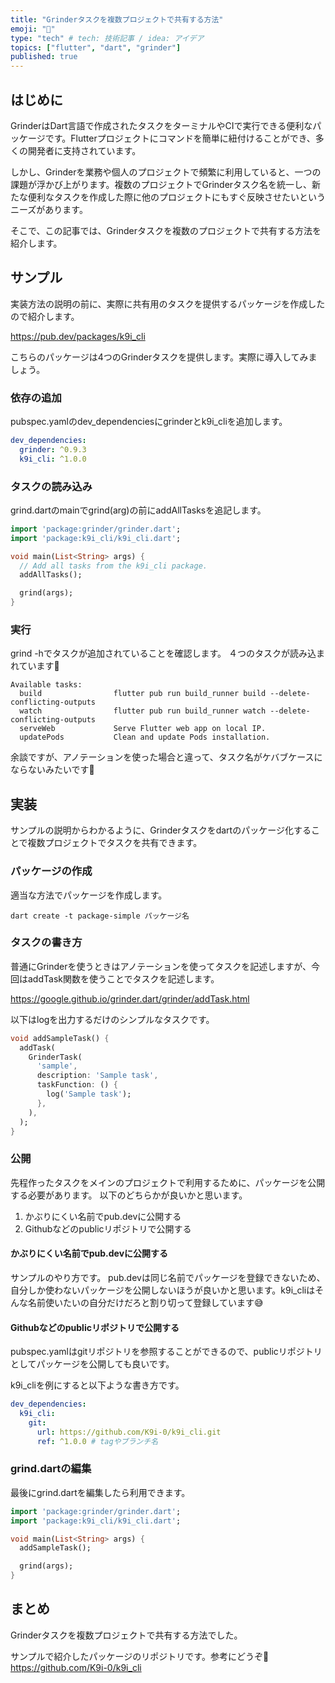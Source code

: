 ```yaml
---
title: "Grinderタスクを複数プロジェクトで共有する方法"
emoji: "🐙"
type: "tech" # tech: 技術記事 / idea: アイデア
topics: ["flutter", "dart", "grinder"]
published: true
---
```

## はじめに
GrinderはDart言語で作成されたタスクをターミナルやCIで実行できる便利なパッケージです。Flutterプロジェクトにコマンドを簡単に紐付けることができ、多くの開発者に支持されています。

しかし、Grinderを業務や個人のプロジェクトで頻繁に利用していると、一つの課題が浮かび上がります。複数のプロジェクトでGrinderタスク名を統一し、新たな便利なタスクを作成した際に他のプロジェクトにもすぐ反映させたいというニーズがあります。

そこで、この記事では、Grinderタスクを複数のプロジェクトで共有する方法を紹介します。

## サンプル
実装方法の説明の前に、実際に共有用のタスクを提供するパッケージを作成したので紹介します。

https://pub.dev/packages/k9i_cli

こちらのパッケージは4つのGrinderタスクを提供します。実際に導入してみましょう。

### 依存の追加
pubspec.yamlのdev_dependenciesにgrinderとk9i_cliを追加します。

```yaml:pubspec.yaml
dev_dependencies:
  grinder: ^0.9.3
  k9i_cli: ^1.0.0
```

### タスクの読み込み
grind.dartのmainでgrind(arg)の前にaddAllTasksを追記します。


```dart:tool/grind.dart
import 'package:grinder/grinder.dart';
import 'package:k9i_cli/k9i_cli.dart';

void main(List<String> args) {
  // Add all tasks from the k9i_cli package.
  addAllTasks();

  grind(args);
}
```

### 実行
grind -hでタスクが追加されていることを確認します。
４つのタスクが読み込まれています🥳
```
Available tasks:
  build                flutter pub run build_runner build --delete-conflicting-outputs
  watch                flutter pub run build_runner watch --delete-conflicting-outputs
  serveWeb             Serve Flutter web app on local IP.
  updatePods           Clean and update Pods installation.
```
余談ですが、アノテーションを使った場合と違って、タスク名がケバブケースにならないみたいです👀

## 実装
サンプルの説明からわかるように、Grinderタスクをdartのパッケージ化することで複数プロジェクトでタスクを共有できます。

### パッケージの作成
適当な方法でパッケージを作成します。
```
dart create -t package-simple パッケージ名
```

### タスクの書き方
普通にGrinderを使うときはアノテーションを使ってタスクを記述しますが、今回はaddTask関数を使うことでタスクを記述します。

https://google.github.io/grinder.dart/grinder/addTask.html

以下はlogを出力するだけのシンプルなタスクです。

```dart
void addSampleTask() {
  addTask(
    GrinderTask(
      'sample',
      description: 'Sample task',
      taskFunction: () {
        log('Sample task');
      },
    ),
  );
}
```

### 公開
先程作ったタスクをメインのプロジェクトで利用するために、パッケージを公開する必要があります。
以下のどちらかが良いかと思います。

1. かぶりにくい名前でpub.devに公開する
2. Githubなどのpublicリポジトリで公開する

#### かぶりにくい名前でpub.devに公開する
サンプルのやり方です。
pub.devは同じ名前でパッケージを登録できないため、自分しか使わないパッケージを公開しないほうが良いかと思います。k9i_cliはそんな名前使いたいの自分だけだろと割り切って登録しています😅

#### Githubなどのpublicリポジトリで公開する
pubspec.yamlはgitリポジトリを参照することができるので、publicリポジトリとしてパッケージを公開しても良いです。

k9i_cliを例にすると以下ような書き方です。
```yaml:pubspec.yaml
dev_dependencies:
  k9i_cli:
    git:
      url: https://github.com/K9i-0/k9i_cli.git
      ref: ^1.0.0 # tagやブランチ名
```

### grind.dartの編集
最後にgrind.dartを編集したら利用できます。
```dart:tool/grind.dart
import 'package:grinder/grinder.dart';
import 'package:k9i_cli/k9i_cli.dart';

void main(List<String> args) {
  addSampleTask();

  grind(args);
}
```

## まとめ
Grinderタスクを複数プロジェクトで共有する方法でした。

サンプルで紹介したパッケージのリポジトリです。参考にどうぞ🚀
https://github.com/K9i-0/k9i_cli